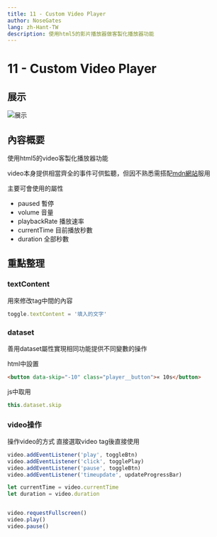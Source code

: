 ```yaml
---
title: 11 - Custom Video Player
author: NoseGates
lang: zh-Hant-TW
description: 使用html5的影片播放器做客製化播放器功能
---
```

# 11 - Custom Video Player

## 展示

![展示](https://i.imgur.com/P8t50gW.jpg)

## 內容概要

使用html5的video客製化播放器功能

video本身提供相當齊全的事件可供監聽，但因不熟悉需搭配[mdn網站](https://developer.mozilla.org/zh-CN/docs/Web/HTML/Element/video)服用

主要可會使用的屬性

- paused 暫停
- volume 音量
- playbackRate 播放速率
- currentTime 目前播放秒數
- duration 全部秒數

## 重點整理

### textContent

用來修改tag中間的內容
``` javascript
toggle.textContent = '填入的文字'
```

### dataset

善用dataset屬性實現相同功能提供不同變數的操作

html中設置
``` html
<button data-skip="-10" class="player__button">« 10s</button>
```
js中取用
``` javascript
this.dataset.skip
```


### video操作

操作video的方式
直接選取video tag後直接使用

``` javascript
video.addEventListener('play', toggleBtn)
video.addEventListener('click', togglePlay)
video.addEventListener('pause', toggleBtn)
video.addEventListener('timeupdate', updateProgressBar)

let currentTime = video.currentTime
let duration = video.duration


video.requestFullscreen()
video.play()
video.pause()
```